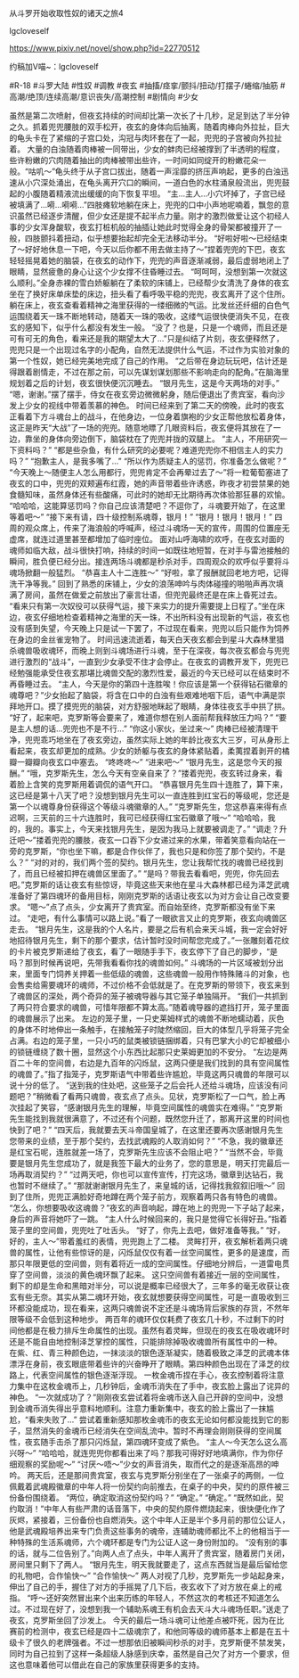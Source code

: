 从斗罗开始收取性奴的诸天之旅4

lgcloveself

https://www.pixiv.net/novel/show.php?id=22770512

约稿加V喵~：lgcloveself

#R-18
#斗罗大陆
#性奴
#调教
#夜玄
#抽搐/痉挛/颤抖/扭动/打摆子/蜷缩/抽筋
#高潮/绝顶/连续高潮/意识丧失/高潮控制
#剧情向
#少女


虽然是第二次喷射，但夜玄持续的时间却比第一次长了十几秒，足足到达了半分钟之久。抓着兜兜腰肢的双手松开，夜玄的身体向后抽离，随着肉棒向外拉扯，巨大的龟头卡在了紧缩的子宫口处，沟冠与肉环套在了一起，兜兜的子宫被向外拉扯着。
    大量的白浊随着肉棒被一同带出，少女的蚌肉已经被撑到了半透明的程度，些许粉嫩的穴肉随着抽出的肉棒被带出些许，一时间如同绽开的粉嫩花朵一般。“咕叽～”龟头终于从子宫口拔出，随着一声淫靡的挤压声响起，更多的白浊迅速从小穴深处涌出，在龟头离开穴口的瞬间，一道白色的水柱涌泉般流出，兜兜鼓起的小腹随着精液流出缓缓的向下恢复平坦。
    “主…主人…小穴坏掉了，子宫已经被填满了…嗬…嗬嗬…”四肢瘫软地躺在床上，兜兜的口中小声地呢喃着，飘忽的意识虽然已经逐步清醒，但少女还是提不起半点力量。刚才的激烈做爱让这个初经人事的少女浑身酸软，夜玄打桩机般的抽插让她此时觉得全身的骨架都被撞开了一般，四肢颤抖着扭动，似乎想要抬起却完全无法移动半分。
    “好啦好啦～已经结束了～好好地休息一下吧，今天以后你都不用去做主持了～”捏着兜兜的下巴，夜玄轻轻摇晃着她的脑袋，在夜玄的动作下，兜兜的声音逐渐减弱，最后虚弱地闭上了眼睛，显然疲惫的身心让这个少女撑不住昏睡过去。
    “呵呵呵，没想到第一次就这么顺利。”全身赤裸的雪白娇躯躺在了柔软的床铺上，已经帮少女清洗了身体的夜玄坐在了换好床单床垫的床边，扭头看了看呼吸平稳的兜兜，夜玄离开了这个住所。
    躺在床上，夜玄查看着精神之海里获得的一缕细微的气运。比发丝还纤细的白色气运围绕着天一珠不断地转动，随着天一珠的吸收，这缕气运很快便消失不见，在夜玄的感知下，似乎什么都没有发生一般。
    “没了？也是，只是一个魂师，而且还是可有可无的角色，看来还是我的期望太大了…”只是纠结了片刻，夜玄便释然了，兜兜只是一个出现过名字的小配角，自然无法提供什么气运，不过作为实验对象的第一个性奴，她已经完美地完成了自己的作用。
    “之后带在身边玩玩吧，估计还是得跟着剧情走，不过在那之前，可以先谋划谋划那些不影响走向的配角。”在脑海里规划着之后的计划，夜玄很快便沉沉睡去。
    “银月先生，这是今天两场的对手。”
    “嗯，谢谢。”摆了摆手，侍女在夜玄旁边微微躬身，随后便退出了贵宾室，看向沙发上少女的视线中带着羡慕的神色。
    时间已经来到了第二天的傍晚，此时的夜玄正看着下方斗魂台上的战斗，在他身边，一位身着旗袍的少女正帮他放松着身体，这正是昨天“大战”了一场的兜兜。随意地瞟了几眼资料后，夜玄便将其放在了一边，靠坐的身体向旁边倒下，脑袋枕在了兜兜并拢的双腿上。
    “主人，不用研究一下资料吗？”
    “都是些杂鱼，有什么研究的必要呢？难道兜兜你不相信主人的实力吗？”
    “抱歉主人，是我多嘴了…”
    “所以作为质疑主人的惩罚，你准备怎么做呢？”
    “今天晚上～随便主人怎么用都行，兜兜肯定不会再晕过去了～”将一粒葡萄塞进了夜玄的口中，兜兜的双颊遍布红霞，她的声音带着些许诱惑，昨夜才初尝禁果的她食髓知味，虽然身体还有些酸痛，可此时的她却无比期待再次体验那狂暴的欢愉。
    “哈哈哈，这能算惩罚吗？你自己应该清楚吧？不逗你了，斗魂要开始了，在这里等着吧～”
    “接下来有请，四十级控制系魂尊，银月！”
    “银月！银月！银月！”
    四周的观众席上，传来了海浪般的呼喊声，经过斗魂场一天的宣传，周围的位置座无虚席，就连过道里甚至都增加了临时座位。
    面对山呼海啸的欢呼，在夜玄对面的魂师如临大敌，战斗很快打响，持续的时间一如既往地短暂，在对手与雷池接触的瞬间，胜负便已经分出。接连两场斗魂都是秒杀对手，四周观众的欢呼似乎要将斗魂场掀翻一般猛烈。
    “恭喜主人十二连胜～”
    “好啦，拿了报酬就回老地方吧，记得洗干净等我。”
    回到了熟悉的床铺上，少女的浪荡呻吟与肉体碰撞的啪啪声再次填满了房间，虽然在做爱之前放出了豪言壮语，但兜兜最终还是在床上昏死过去。
    “看来只有第一次奴役可以获得气运，接下来实力的提升需要提上日程了。”坐在床边，夜玄仔细地检查着精神之海里的天一珠，不出所料没有出现新的气运，夜玄也没有感到失望，今天晚上只是试一下罢了，不过现在看来，兜兜以后只能作为饲养在身边的金丝雀宠物了。
    时间迅速流逝着，每天白天夜玄都会到星斗大森林里猎杀魂兽吸收魂环，而晚上则到斗魂场进行斗魂，至于在深夜，每次夜玄都会与兜兜进行激烈的“战斗”，一直到少女承受不住才会停止。在夜玄的调教开发下，兜兜已经勉强能承受住夜玄那堪比魂兽交配的激烈性爱，最近的今天已经可以在结束时不再昏睡过去。
    “主人，今天是你的第四十连胜唉！你应该是第一个获得钻石徽章的魂尊吧？”少女抬起了脑袋，将含在口中的白浊有些艰难地咽下后，语气中满是崇拜地开口。摸了摸兜兜的脑袋，对方舒服地眯起了眼睛，身体往夜玄手中拱了拱。
    “好了，起来吧，克罗斯等会要来了，难道你想在别人面前帮我释放压力吗？”
    “要是主人想的话…兜兜也不是不行…”
    “你这小家伙，坐过来～”
    肉棒已经被清理干净，兜兜乖巧地坐在了夜玄旁边，虽然实际上她的年龄比夜玄大三岁，可从身形上看起来，夜玄却更加的成熟。少女的娇躯与夜玄的身体紧贴着，柔荑捏着剥开的橘瓣一瓣瓣向夜玄口中塞去。
    “咚咚咚～”
    “进来吧～”
    “银月先生，这是您今天的报酬。”
    “哦，克罗斯先生，怎么今天有空亲自来了？”搂着兜兜，夜玄转过身来，看着脸上含笑的克罗斯用着调侃的语气开口。
    “恭喜银月先生四十连胜了，算下来，这已经是第十八天了吧？没想到银月先生可以一直连胜到红宝石的等级呢，您还是第一个以魂尊身份获得这个等级斗魂徽章的人。”
    “克罗斯先生，您这恭喜来得有点迟啊，三天前的三十六连胜时，我可已经获得红宝石徽章了哦～”
    “哈哈哈，我的，我的。事实上，今天来找银月先生，是因为我马上就要被调走了。”
    “调走？升迁吧～”搂着兜兜的腰肢，夜玄一口吞下少女递过来的水果，带着笑意看向站在一旁的克罗斯，“你也坐下嘛，都是合作伙伴了，我也只是和你签了那个契约，不是么？”
    “对的对的，我们两个签的契约。银月先生，您让我帮忙找的魂兽已经找到了，而且已经被扣押在魂兽区里面了。”
    “是吗？带我去看看吧，兜兜，你先回去吧。”克罗斯的话让夜玄有些惊讶，毕竟这些天来他在星斗大森林都已经为泽芝武魂准备好了第四魂环的备用目标，刚刚克罗斯的话语让夜玄以为对方会让自己改变要求。
    “嗯～”点了点头，少女离开了贵宾室。而自始至终，克罗斯都没有坐下来过。
    “走吧，有什么事情可以路上说。”看了一眼欲言又止的克罗斯，夜玄向魂兽区走去。
    “银月先生，这是我的个人名片，要是之后有机会来天斗城，我一定会好好地招待银月先生，剩下的那个要求，估计暂时没时间帮您完成了。”一张雕刻着花纹的卡片被克罗斯递给了夜玄，看了一眼随手手下，夜玄停下了自己的脚步，“是吗？那到时候再说吧，先带我看看你找的魂兽如何。”
    斗魂场的一片区域被划分出来，里面专门饲养关押着一些低级的魂兽，这些魂兽一般用作特殊赌斗的对象，也会售卖给需要魂环的魂师，不过价格不会低就是了。在克罗斯的带领下，夜玄来到了魂兽区的深处，两个奇异的笼子被魂导器与其它笼子单独隔开。
    “我们一共抓到了两只符合要求的魂兽，可惜年限都不算太高。”随着魂导器的遮挡打开，笼子里面的魂兽展示了出来。
    左边的笼子里，一只史莱姆样式的魂兽不断地蠕动着，灰色的身体不时地伸出一条触手，在接触笼子时陡然缩回，巨大的体型几乎将笼子完全占满。右边的笼子里，一只小巧的鼠类被锁链捆绑着，只有巴掌大小的它却被细小的锁链缠绕了数十圈，显然这个小东西比起那只史莱姆更加的不安分。
    “左边是两百二十年的空间兽，右边是九百年的闪烁鼠，这两只便是我们找到的具有空间属性的魂兽了。”指了指笼子，克罗斯语气中带着些许尴尬，毕竟这两只魂兽的年限可以说十分的低了。
    “送到我的住处吧，这些笼子之后会托人还给斗魂场，应该没有问题吧？”稍微看了看两只魂兽，夜玄点了点头。见状，克罗斯松了一口气，脸上再次挂起了笑容，“感谢银月先生的理解，毕竟空间属性的魂兽实在难得。”
    “克罗斯先生能找到我就很满意了，不过还有个问题，既然您升迁了，那离开这里的时间也快到了吧？”
    “四天后，我就要去天斗帝国皇城了，在这里还要再次感谢银月先生您带来的业绩，至于那个契约，去找武魂殿的人取消如何？”
    “不急，我的徽章还是红宝石呢，连胜就差一场了，克罗斯先生应该不会阻止吧？”
    “当然不会，毕竟要是银月先生您成功了，就是我签下最大的业务了，您的意思是，明天打完最后一场再取消契约？”
    “过两天吧，你也可以宣传宣传，打完这场，徽章到达钻石，我也暂时不继续了。”
    “那就谢谢银月先生了，来皇城的话，记得找我叙叙旧哦～”
    回到了住所，兜兜正满脸好奇地蹲在两个笼子前方，观察着两只各有特色的魂兽。
    “怎么，你想要吸收这魂兽？”夜玄的声音响起，蹲在地上的兜兜一下子站了起来，身后的声音将她吓了一跳。
    “主人什么时候回来的，我只是觉得它长得好丑。”指着笼子里的空间兽，兜兜吐了吐舌头。
    “好了，你先上去吧，做好准备等我。”
    “好，好的，主人～”带着羞红的表情，兜兜跑上了二楼。
    灵眸打开，夜玄解析着两只魂兽的属性，让他有些惊讶的是，闪烁鼠仅仅有着一丝空间属性，更多的是速度，而那只年限更低的空间兽，则有着将近一成的空间属性。仔细地分辨后，一道雷电贯穿了空间兽，淡淡的黄色魂环飘了起来。
    这只空间兽有着接近一层的空间属性，剩下的却是生命和黑暗对半分，可以说是概率已经很大了，三年多的毫无收获让夜玄有些无奈。其实从第二魂环开始，夜玄就想要获得空间属性，可是一直吸收到三环都没能成功，现在看来，这两只魂兽说不定还是斗魂场背后家族的存货，不然年限等级不会低到这种地步。
    两百年的魂环仅仅耗费了夜玄几十秒，不过剩下的时间他都是在极力排斥生命属性的出现。虽然有着灵眸，但现在的夜玄在吸收魂环时还是不能自由地控制泽芝掌控的属性，只能排除掉吸收魂兽所有属性中的一种。
    在紫、红、青三种颜色边，一抹淡淡的银色逐渐凝实，随着极致之泽芝的武魂本体漂浮在身前，夜玄眼底带着些许的兴奋睁开了眼睛。第四种颜色出现在了泽芝的纹路上，代表空间属性的银色逐渐浮现。
    一枚金魂币捏在手心，夜玄控制着将注意力集中在这枚金魂币上，几秒钟后，金魂币消失在了手中，夜玄脸上露出了诧异的神色。
    “一次就成功了？”刚刚夜玄尝试着将金魂币送入自己开辟的空间中，没想到金魂币消失得出乎意料地顺利。注意力重新集中，夜玄的脸上露出了一抹尴尬，“看来失败了…”
    尝试着重新感知那枚金魂币的夜玄无论如何都没能找到它的影子，显然消失的金魂币已经消失在空间乱流中。暂时不再理会刚刚获得的空间属性，夜玄随手击杀了那只闪烁鼠，第四魂环变成了紫色。
    “主人～今天怎么这么高兴呀～”
    “哈哈哈，就连兜兜你都看出来了吗？那我可得好好地填满你，作为你仔细观察的奖励呢～”
    “讨厌～唔～”少女的声音消失，取而代之的是逐渐高昂的呻吟。
    两天后，还是那间贵宾室，夜玄与克罗斯分别坐在了一张桌子的两侧，一位佩戴着武魂殿徽章的中年人将一份契约向前推去，在桌子的中央，契约的原件被三份备份围绕着。
    “两位，确定取消这份契约吗？”
    “确定。”
    “确定。”
    “既然如此，契约取消！”中年人有些严肃的话音落下，中央的契约原件燃烧起来，很快便化作了灰烬，紧接着，三份备份也自燃消失。这个中年人正是半个多月前的那位公证人，他是武魂殿培养出来专门负责这些事务的魂帝，连辅助魂师都比不上的他相当于一种特殊的生活系魂师，六个魂环都是专门为公证人这一身份附加的。
    “没有别的事的话，就与二位告别了。”向两人点了点头，中年人离开了贵宾室，随着房门关闭，房间里只剩下了两人。
    “银月先生，明天我就要走了，这点东西就当是最后留给您的礼物吧，合作愉快～”
    “合作愉快～”
    两人对视了几秒，克罗斯先一步站起身来，伸出了自己的手，握住了对方的手摇晃了几下后，夜玄收下了对方放在桌上的戒指。
    “呼～还好突然冒出来个出来历练的年轻人，不然这次的考核还不知道怎么过。不过现在好了，没想到我一个辅助系魂王有机会去天斗大斗魂场任职。”送走了夜玄，克罗斯坐回了沙发上。
    今天的最后一场斗魂可让他差点被吓死，因为在比赛前的检测中，夜玄已经是四十二级魂宗了，和他同等级的魂师基本上都是在五十级卡了很久的老牌强者。不过一想那依旧被瞬间秒杀的对手，克罗斯便不禁发笑，同时为自己拉到了这样一条超级人脉感到庆幸，虽然是自己欠了对方一个要求，但这也意味着他可以借此在自己的家族里获得更多的支持。
    

